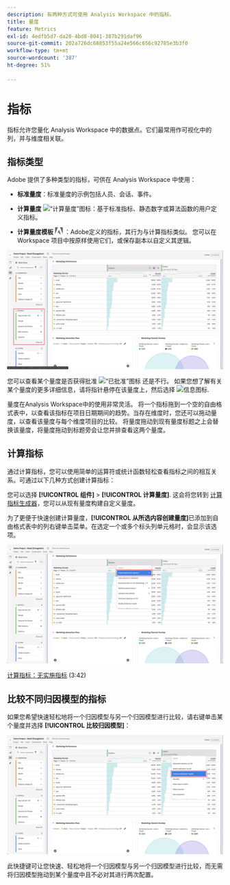 ```yaml
---
description: 有两种方式可使用 Analysis Workspace 中的指标。
title: 量度
feature: Metrics
exl-id: 4edfb5d7-da20-4bd8-8041-387b291daf96
source-git-commit: 202a726dc68853f55a24e566c656c92785e3b3f0
workflow-type: tm+mt
source-wordcount: '387'
ht-degree: 51%

---
```


# 指标

指标允许您量化 Analysis Workspace 中的数据点。它们最常用作可视化中的列，并与维度相关联。

## 指标类型

Adobe 提供了多种类型的指标，可供在 Analysis Workspace 中使用：

* **标准量度**：标准量度的示例包括人员、会话、事件。

* **计算量度** ![“计算量度”图标](https://spectrum.adobe.com/static/icons/workflow_18/Smock_Calculator_18_N.svg)：基于标准指标、静态数字或算法函数的用户定义指标。

* **计算量度模板**  <img src="./assets/adobe-logo.svg" width="18"> ：Adobe定义的指标，其行为与计算指标类似。 您可以在 Workspace 项目中按原样使用它们，或保存副本以自定义其逻辑。


![UI中的量度](assets/cja-metrics.png)

您可以查看某个量度是否获得批准 ![“已批准”图标](https://spectrum.adobe.com/static/icons/ui_18/CheckmarkSize100.svg)  还是不行。 如果您想了解有关某个量度的更多详细信息，请将指针悬停在该量度上，然后选择 ![信息图标](https://spectrum.adobe.com/static/icons/workflow_18/Smock_InfoOutline_18_N.svg).


量度在Analysis Workspace中的使用非常灵活。 将一个指标拖到一个空的自由格式表中，以查看该指标在项目日期期间的趋势。当存在维度时，您还可以拖动量度，以查看该量度与每个维度项目的比较。 将量度拖动到现有量度标题之上会替换该量度，将量度拖动到标题旁会让您并排查看这两个量度。

## 计算指标

通过计算指标，您可以使用简单的运算符或统计函数轻松查看指标之间的相互关系。可通过以下几种方式创建计算指标：

您可以选择 **[!UICONTROL 组件]** > **[!UICONTROL 计算量度]**. 这会将您转到 [计算指标生成器](/help/components/calc-metrics/calc-metr-overview.md)，您可以从现有量度构建自定义量度。

为了更便于快速创建计算量度，**[!UICONTROL 从所选内容创建量度]**&#x200B;已添加到自由格式表中的列右键单击菜单。在选定一个或多个标头列单元格时，会显示该选项。

![从选定范围中创建](assets/create-metric-from-selection.png)

[计算指标：无实施指标](https://experienceleague.adobe.com/docs/analytics-learn/tutorials/components/calculated-metrics/calculated-metrics-implementationless-metrics.html?lang=zh-Hans) (3:42)

## 比较不同归因模型的指标

如果您希望快速轻松地将一个归因模型与另一个归因模型进行比较，请右键单击某个量度并选择 **[!UICONTROL 比较归因模型]**：

![比较归因模型](assets/compare-attribution.png)

此快捷键可让您快速、轻松地将一个归因模型与另一个归因模型进行比较，而无需将归因模型拖动到某个量度中且不必对其进行两次配置。
